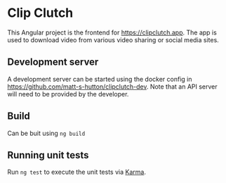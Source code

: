 # Clip Clutch
This Angular project is the frontend for https://clipclutch.app. The app is used to download video from various video sharing or social media sites.

## Development server
A development server can be started using the docker config in https://github.com/matt-s-hutton/clipclutch-dev. Note that an API server will need to be provided by the developer.

## Build
Can be buit using `ng build`

## Running unit tests

Run `ng test` to execute the unit tests via [Karma](https://karma-runner.github.io).